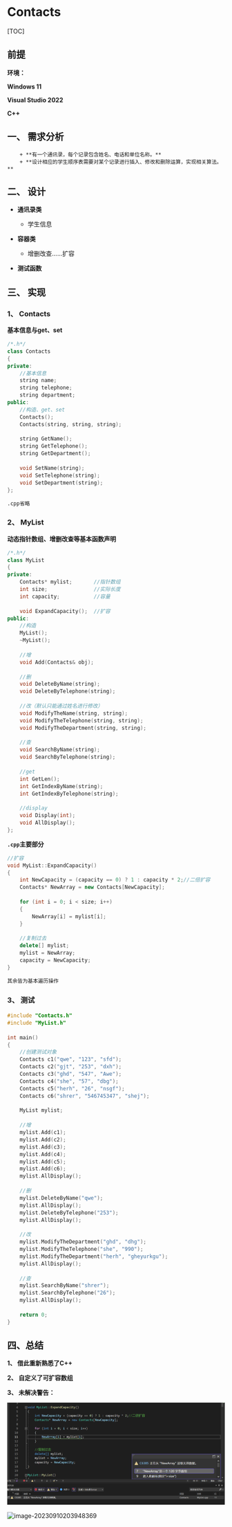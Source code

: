 # Contacts

[TOC]

## 前提

**环境：**

**Windows 11**

**Visual Studio 2022**

**C++**

## 一、 需求分析

		+ **有一个通讯录，每个记录包含姓名、电话和单位名称。**
		+ **设计相应的学生顺序表需要对某个记录进行插入、修改和删除运算，实现相关算法。**

## 二、 设计

+ **通讯录类**
	- 学生信息

+ **容器类**
	- 增删改查……扩容

+ **测试函数**

## 三、 实现

### 1、 Contacts

**基本信息与get、set**

~~~C++
/*.h*/
class Contacts
{
private:
	//基本信息
	string name;
	string telephone;
	string department;
public:
	//构造、get、set
	Contacts();
	Contacts(string, string, string);

	string GetName();
	string GetTelephone();
	string GetDepartment();

	void SetName(string);
	void SetTelephone(string);
	void SetDepartment(string);
};
~~~

`.cpp省略`

### 2、 MyList

**动态指针数组、增删改查等基本函数声明**

~~~C++
/*.h*/
class MyList
{
private:
	Contacts* mylist;		//指针数组
	int size;				//实际长度
	int capacity;			//容量

	void ExpandCapacity();	//扩容
public:
	//构造
	MyList();
	~MyList();

	//增
	void Add(Contacts& obj);

	//删
	void DeleteByName(string);
	void DeleteByTelephone(string);

	//改（默认只能通过姓名进行修改）
	void ModifyTheName(string, string);
	void ModifyTheTelephone(string, string);
	void ModifyTheDepartment(string, string);

	//查
	void SearchByName(string);
	void SearchByTelephone(string);

	//get
	int GetLen();
	int GetIndexByName(string);
	int GetIndexByTelephone(string);

	//display
	void Display(int);
	void AllDisplay();
};
~~~

**`.cpp`主要部分**

~~~C++
//扩容
void MyList::ExpandCapacity()
{
    int NewCapacity = (capacity == 0) ? 1 : capacity * 2;//二倍扩容
    Contacts* NewArray = new Contacts[NewCapacity];

    for (int i = 0; i < size; i++) 
    {
        NewArray[i] = mylist[i];
    }

    //复制过去
    delete[] mylist;
    mylist = NewArray;
    capacity = NewCapacity;
}
~~~

~~~C++
其余皆为基本遍历操作
~~~

### 3、 测试

~~~C++
#include "Contacts.h"
#include "MyList.h"

int main()
{
	//创建测试对象
	Contacts c1("qwe", "123", "sfd");
	Contacts c2("gjt", "253", "dxh");
	Contacts c3("ghd", "547", "Awe");
	Contacts c4("she", "57", "dbg");
	Contacts c5("herh", "26", "nsgf");
	Contacts c6("shrer", "546745347", "shej");
	
	MyList mylist;

	//增
	mylist.Add(c1);
	mylist.Add(c2);
	mylist.Add(c3);
	mylist.Add(c4);
	mylist.Add(c5);
	mylist.Add(c6);
	mylist.AllDisplay(); 

	//删
	mylist.DeleteByName("qwe");
	mylist.AllDisplay();
	mylist.DeleteByTelephone("253");
	mylist.AllDisplay();

	//改
	mylist.ModifyTheDepartment("ghd", "dhg");
	mylist.ModifyTheTelephone("she", "990");
	mylist.ModifyTheDepartment("herh", "gheyurkgu");
	mylist.AllDisplay();

	//查
	mylist.SearchByName("shrer");
	mylist.SearchByTelephone("26");
	mylist.AllDisplay();

	return 0;
}
~~~

## 四、总结

**1、 借此重新熟悉了C++**

**2、 自定义了可扩容数组**

**3、 未解决警告：**

![img](https://github.com/YUYZHE/Contacts/blob/master/Snipaste_2023-09-10_20-52-44.png?raw=true)

![image-20230910203948369](C:/Users/YU/AppData/Roaming/Typora/typora-user-images/image-20230910203948369.png)
